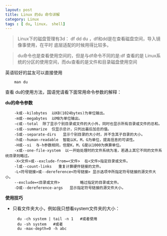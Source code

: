 ```yaml
---
layout: post
title: Linux 的du 命令详解
category: Linux
tags : [ du, linux， shell]
---
```


> Linux下的磁盘管理有3d： df  dd  du ，df和dd是在查看磁盘空间，导入镜像事使用，在平时 底层适配的时候用得比较多。

> du命令也是查看使用空间的，但是与df命令不同的是:df 查看的是 Linux系统的分区的使用空间，而du查看的是文件和目录磁盘使用空间

英语较好的盆友可以直接使用

		man du

查看 du的使用方法，国语党请看下面常用命令参数的解释：

__du的命令参数__

		-k或--kilobytes  以KB(1024bytes)为单位输出。
		-m或--megabytes  以MB为单位输出。
		-c或--total  除了显示个别目录或文件的大小外，同时也显示所有目录或文件的总和。
		-s或--summarize  仅显示总计，只列出最后加总的值。
		-S或--separate-dirs   显示个别目录的大小时，并不含其子目录的大小。
		-h或--human-readable  智能以K，M，G为单位，提高信息的可读性。
		-H或--si  与-h参数相同，但是K，M，G是以1000为换算单位。
		-x或--one-file-xystem  以一开始处理时的文件系统为准，若遇上其它不同的文件系统目录则略过。
		-X<文件>或--exclude-from=<文件>  在<文件>指定目录或文件。
		-l或--count-links   重复计算硬件链接的文件。
		-L<符号链接>或--dereference<符号链接> 显示选项中所指定符号链接的源文件大小。
		--exclude=<目录或文件>         略过指定的目录或文件。
		-D或--dereference-args   显示指定符号链接的源文件大小。


__使用技巧__

+ 只看文件夹大小，例如我只想看system文件夹的大小：

		du -ch system | tail -n 1   #或者使用
		du -sh system   #或者
		du -max-depth=0 -h abc


